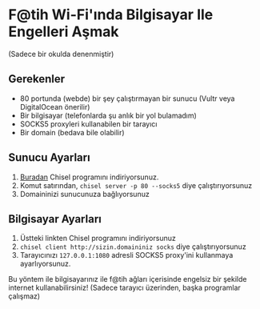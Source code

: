 # F@tih Wi-Fi'ında Bilgisayar Ile Engelleri Aşmak

(Sadece bir okulda denenmiştir)

## Gerekenler
- 80 portunda (webde) bir şey çalıştırmayan bir sunucu (Vultr veya DigitalOcean önerilir)
- Bir bilgisayar (telefonlarda şu anlık bir yol bulamadım)
- SOCKS5 proxyleri kullanabilen bir tarayıcı
- Bir domain (bedava bile olabilir)

## Sunucu Ayarları

1. [Buradan](https://github.com/jpillora/chisel/releases) Chisel programını indiriyorsunuz.
2. Komut satırından, `chisel server -p 80 --socks5` diye çalıştırıyorsunuz
3. Domaininizi sunucunuza bağlıyorsunuz

## Bilgisayar Ayarları

1. Üstteki linkten Chisel programını indiriyorsunuz
2. `chisel client http://sizin.domaininiz socks` diye çalıştırıyorsunuz
3. Tarayıcınızı `127.0.0.1:1080` adresli SOCKS5 proxy'ini kullanmaya ayarlıyorsunuz.

Bu yöntem ile bilgisayarınız ile f@tih ağları içerisinde engelsiz bir şekilde
internet kullanabilirsiniz! (Sadece tarayıcı üzerinden, başka programlar çalışmaz)
